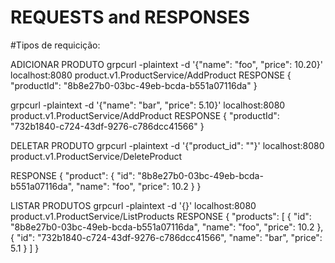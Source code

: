 # REQUESTS and RESPONSES

#Tipos de requicição:

ADICIONAR PRODUTO
grpcurl -plaintext -d '{"name": "foo", "price": 10.20}'  localhost:8080 product.v1.ProductService/AddProduct
RESPONSE
{
  "productId": "8b8e27b0-03bc-49eb-bcda-b551a07116da"
}

grpcurl -plaintext -d '{"name": "bar", "price": 5.10}'  localhost:8080 product.v1.ProductService/AddProduct
RESPONSE
{
  "productId": "732b1840-c724-43df-9276-c786dcc41566"
}

DELETAR PRODUTO
grpcurl -plaintext -d '{"product_id": "<ID do foo>"}'  localhost:8080 product.v1.ProductService/DeleteProduct

RESPONSE
{
  "product": {
    "id": "8b8e27b0-03bc-49eb-bcda-b551a07116da",
    "name": "foo",
    "price": 10.2
  }
}

LISTAR PRODUTOS
grpcurl -plaintext -d '{}'  localhost:8080 product.v1.ProductService/ListProducts
RESPONSE
{
  "products": [
    {
      "id": "8b8e27b0-03bc-49eb-bcda-b551a07116da",
      "name": "foo",
      "price": 10.2
    },
    {
      "id": "732b1840-c724-43df-9276-c786dcc41566",
      "name": "bar",
      "price": 5.1
    }
  ]
}
